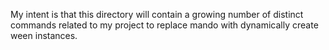 My intent is that this directory will contain a growing number of
distinct commands related to my project to replace mando with
dynamically create ween instances.

